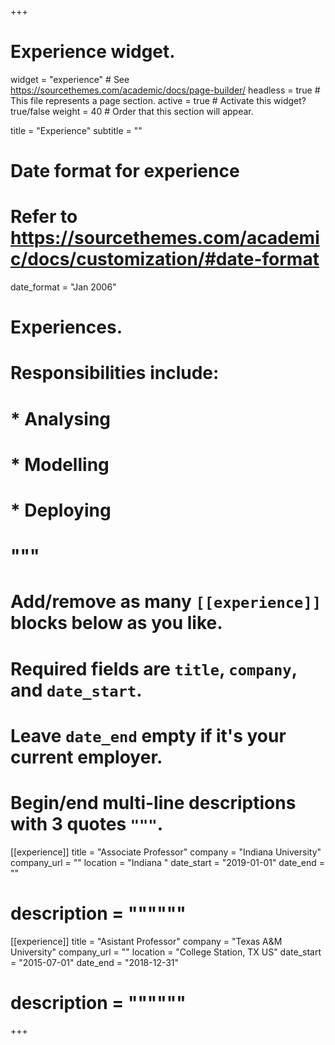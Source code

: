 +++
# Experience widget.
widget = "experience"  # See https://sourcethemes.com/academic/docs/page-builder/
headless = true  # This file represents a page section.
active = true  # Activate this widget? true/false
weight = 40  # Order that this section will appear.

title = "Experience"
subtitle = ""

# Date format for experience
#   Refer to https://sourcethemes.com/academic/docs/customization/#date-format
date_format = "Jan 2006"

# Experiences.
# Responsibilities include:
  
  # * Analysing
  # * Modelling
  # * Deploying
  # """
#   Add/remove as many `[[experience]]` blocks below as you like.
#   Required fields are `title`, `company`, and `date_start`.
#   Leave `date_end` empty if it's your current employer.
#   Begin/end multi-line descriptions with 3 quotes `"""`.
[[experience]]
  title = "Associate Professor"
  company = "Indiana University"
  company_url = ""
  location = "Indiana "
  date_start = "2019-01-01"
  date_end = ""
#  description = """"""
  

[[experience]]
  title = "Asistant Professor"
  company = "Texas A&M University"
  company_url = ""
  location = "College Station, TX US"
  date_start = "2015-07-01"
  date_end = "2018-12-31"
#  description = """"""

+++
